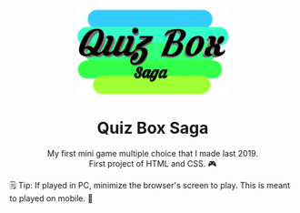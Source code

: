 <p align='center'>
  <img src='./QuizBoxSagaName.png' height='150px'>
</p>

<h1 align='center'>Quiz Box Saga</h1>

<p align='center'>My first mini game multiple choice that I made last 2019.<br>First project of HTML and CSS. 🎮</p>

🗒️ Tip: If played in PC, minimize the browser's screen to play. This is meant to played on mobile. 📱 